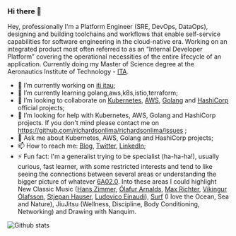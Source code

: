 ### Hi there 👋

<!--
**richardsonlima/richardsonlima** is a ✨ _special_ ✨ repository because its `README.md` (this file) appears on your GitHub profile.

Here are some ideas to get you started:
-->

Hey, professionally I'm a Platform Engineer (SRE, DevOps, DataOps), designing and building toolchains and workflows that enable self-service capabilities for software engineering in the cloud-native era. Working on an integrated product most often referred to as an “Internal Developer Platform” covering the operational necessities of the entire lifecycle of an application. Currently  doing my Master of Science degree at the Aeronautics Institute of Technology - [ITA](https://www.timeshighereducation.com/world-university-rankings/technological-institute-aeronautics). 

- 🔭 I’m currently working on [iti itau](https://iti.itau);
- 🌱 I’m currently learning golang,aws,k8s,istio,terraform;
- 👯 I’m looking to collaborate on [Kubernetes](https://github.com/kubernetes), [AWS](https://github.com/aws), [Golang](https://github.com/golang) and [HashiCorp](https://github.com/hashicorp) official projects;
- 🤔 I’m looking for help with  Kubernetes, AWS, Golang and HashiCorp projects. If you don't mind please contact me on https://github.com/richardsonlima/richardsonlima/issues ;
- 💬 Ask me about Kubernetes, AWS, Golang and HashiCorp projects;
- 📫 How to reach me: [Blog](https://richardsonlima.github.io), [Twitter](https://twitter.com/RichDevSecOps), [LinkedIn](https://www.linkedin.com/in/richardsonlima/);
- ⚡ Fun fact: I'm a generalist trying to be specialist (ha-ha-ha!), usually curious, fast learner, with some restricted interests and tend to like seeing the connections between several areas or understanding the bigger picture of whatever [6A02.0](https://www.youtube.com/watch?v=kVBAYmY8slM). Into these areas I could highlight New Classic Music ([Hans Zimmer](https://www.youtube.com/watch?v=kottjfEd7Zw), [Ólafur Arnalds](https://www.youtube.com/watch?v=Kb34JCz5wvY&t=1213s), [Max Richter](https://www.youtube.com/watch?v=b_YHE4Sx-08), [Víkingur Ólafsson](https://www.youtube.com/watch?v=h3-rNMhIyuQ), [Stjepan Hauser](https://www.youtube.com/watch?v=kn1gcjuhlhg), [Ludovico Einaudi](https://www.youtube.com/watch?v=70cfoPloJq8)), [Surf](https://www.youtube.com/watch?v=jyq_xRhSMTc) (I love the Ocean, Sea and Nature), JiuJitsu (Wellness, Discipline, Body Conditioning, Networking) and Drawing with Nanquim.

![Github stats](https://github-readme-stats.vercel.app/api?username=richardsonlima&show_icons=true&title_color=ffffff&icon_color=bb2acf&text_color=daf7dc&bg_color=151515&count_private=true)
